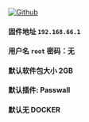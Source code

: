 [![Github](https://img.shields.io/badge/Release文件可在国内加速站下载-FC7C0D?logo=github&logoColor=fff&labelColor=000&style=for-the-badge)](https://wkdaily.cpolar.top/archives/1) 
#### 固件地址 `192.168.66.1`
#### 用户名 `root` 密码：无
#### 默认软件包大小 2GB 
#### 默认插件: Passwall 
#### 默认无 DOCKER 